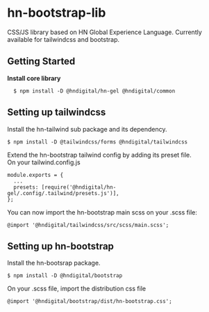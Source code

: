 # hn-bootstrap-lib
CSS/JS library based on HN Global Experience Language.
Currently available for tailwindcss and bootstrap.

## Getting Started

**Install core library**
~~~
  $ npm install -D @hndigital/hn-gel @hndigital/common 
~~~


## Setting up  tailwindcss
Install the hn-tailwind sub package and its dependency.
~~~
$ npm install -D @tailwindcss/forms @hndigital/tailwindcss
~~~

Extend the hn-bootstrap tailwind config by adding its preset file. <br>
On your tailwind.config.js
~~~
module.exports = {
  ...
  presets: [require('@hndigital/hn-gel/.config/.tailwind/presets.js')],
};
~~~

You can now import the hn-bootstrap main scss on your .scss file:
~~~
@import '@hndigital/tailwindcss/src/scss/main.scss';
~~~

## Setting up hn-bootstrap

Install the hn-bootsrap package. 
~~~
$ npm install -D @hndigital/bootstrap
~~~

On your .scss file, import the distribution css file
~~~
@import '@hndigital/bootstrap/dist/hn-bootstrap.css';
~~~